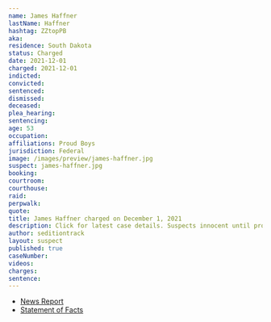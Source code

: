 ```yaml
---
name: James Haffner
lastName: Haffner
hashtag: ZZtopPB
aka:
residence: South Dakota
status: Charged
date: 2021-12-01
charged: 2021-12-01
indicted:
convicted:
sentenced:
dismissed:
deceased:
plea_hearing:
sentencing:
age: 53
occupation:
affiliations: Proud Boys
jurisdiction: Federal
image: /images/preview/james-haffner.jpg
suspect: james-haffner.jpg
booking:
courtroom:
courthouse:
raid:
perpwalk:
quote:
title: James Haffner charged on December 1, 2021
description: Click for latest case details. Suspects innocent until proven guilty.
author: seditiontrack
layout: suspect
published: true
caseNumber:
videos:
charges:
sentence:
---
```

- [News Report](https://www.washingtonpost.com/dc-md-va/2021/12/03/proud-boys-charged-powell-id/)
- [Statement of Facts](https://extremism.gwu.edu/sites/g/files/zaxdzs2191/f/Ronald%20Loehrke%20and%20James%20Haffner%20Statement%20of%20Facts.pdf)
